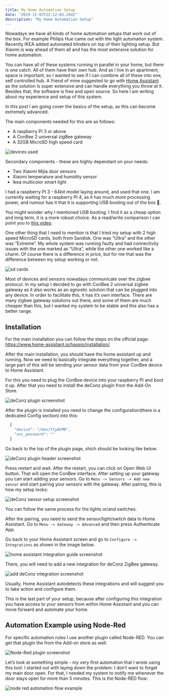 ```yaml
---
title: My Home Automation Setup
date: "2019-11-03T22:12:03.284Z"
description: "My Home Automation Setup"
---
```


Nowadays we have all kinds of home automation setups that work out of the box. For example Philips Hue came out with the light automation system. Recently IKEA added automated blinders on top of their lighting setup. But Xiaomi is way ahead of them all and has the most extensive solution for home automation.

You can have all of these systems running in parallel in your home, but there is one catch. All of them have their own hub. And as I live in an apartment, space is important, so I wanted to see if I can combine all of these into one, self controlled hub. A friend of mine suggested to go with [Home Assistant](https://www.home-assistant.io/hassio/) as the solution is super extensive and can handle everything you throw at it. Besides that, the software is free and open source. So here I am writing about my experience and setup of this system.

In this post I am going cover the basics of the setup, as this can become extremely advanced.

The main components needed for this are as follows:

- A raspberry PI 3 or above
- A ConBee 2 universal zigBee gateway
- A 32GB MicroSD high speed card

![devices used](./devices.jpg)

Secondary components - these are highly dependant on your needs:

- Two Xiaomi Mijia door sensors
- Xiaomi temperature and humidity sensor
- Ikea multicolor smart light

I had a raspberry PI 3 - 64bit model laying around, and used that one. I am currently waiting for a raspberry PI 4, as it has much more processing power, and rumour has it that it is supporting USB booting out of the box 🤷‍.

You might wonder why I mentioned USB booting. I find it as a cheap option and long term, it is a more robust choice. As a read/write comparison I can point you to [this video](https://youtu.be/-4LSWGnmh0g).

One other thing that I need to mention is that I tried my setup with 2 high speed MicroSD cards, both from Sandisk. One was “Ultra” and the other was “Extreme”. My whole system was running faulty and had connectivity issues with the one marked as “Ultra”, while the other one worked like a charm. Of course there is a difference in price, but for me that was the difference between my setup working or not.

![sd cards](./sd_cards.jpg)

Most of devices and sensors nowadays communicate over the zigbee protocol. In my setup I decided to go with ConBee 2 universal zigbee gateway as it also works as an agnostic solution that can be plugged into any device. In order to facilitate this, it has it’s own interface.
There are many zigbee gateway solutions out there, and some of them are much cheaper than this, but I wanted my system to be stable and this also has a better range.

## Installation

For the main installation you can follow the steps on the official page:
https://www.home-assistant.io/hassio/installation/.

After the main installation, you should have the home assistant up and running. Now we need to basically integrate everything together, and a large part of this will be sending your sensor data from your ConBee device to Home Assistant.

For this you need to plug the ConBee device into your raspberry PI and boot it up. After that you need to install the deConz plugin from the Add-On Store.

![deConz plugin screenshot](./deConz_plugin.png)

After the plugin is installed you need to change the configuration(there is a dedicated Config section) into this:

```js
  {
    "device": "/dev/ttyACM0",
    "vnc_password": ""
  }
```

Go back to the top of the plugin page, shich should be looking like below.

![deConz plugin header screenshot](./deConz_plugin_header.png)

Press restart and wait. After the restart, you can click on Open Web UI button. That will open the ConBee interface. After setting up your gateway you can start adding your sensors. Go to `Menu -> Sensors -> Add new sensor` and start pairing your sensors with the gateway. After pairing, this is how my setup looks:

![deConz sensor setup screenshot](./sensor_setup_example.png)

You can follow the same process for the lights or/and switches.

After the pairing, you need to send the sensor/light/switch data to Home Assistant. Go to `Menu -> Gateway -> Advanced` and then press Authenticate App.

Go back to your Home Assistant screen and go to `Configure -> Integrations` as shown in the image below.

![home assistant integration guide screenshot](./home_assistant_integrations.png)

There, you will need to add a new integration for deConz ZigBee gateway.

![add deConz integration screenshot](./add_integration.png)

Usually, Home Assistant autodetects these integrations and will suggest you to take action and configure them.

This is the last part of your setup, because after configuring this integration you have access to your sensors from within Home Assistant and you can move forward and automate your home.

## Automation Example using Node-Red

For specific automation rules I use another plugin called Node-RED. You can get that plugin the from the Add-on store as well.

![Node-Red plugin screenshot](./node_red_plugin.png)

Let’s look at something simple - my very first automation that I wrote using this tool. I started out with laying down the problem: I don’t want to forget my main door open. For that, I needed my system to notify me whenever the door stays open for more than 5 minutes.
This is the Node-RED flow:

![node red automation flow example](./node_red_integration.png)

